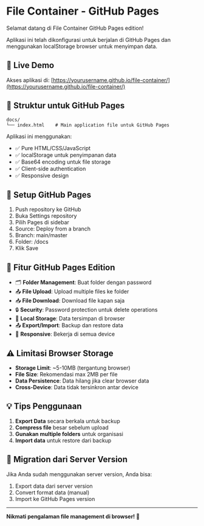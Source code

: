 # File Container - GitHub Pages

Selamat datang di File Container GitHub Pages edition!

Aplikasi ini telah dikonfigurasi untuk berjalan di GitHub Pages dan menggunakan localStorage browser untuk menyimpan data.

## 🚀 Live Demo

Akses aplikasi di: [https://yourusername.github.io/file-container/](https://yourusername.github.io/file-container/)

## 📁 Struktur untuk GitHub Pages

```
docs/
└── index.html    # Main application file untuk GitHub Pages
```

Aplikasi ini menggunakan:
- ✅ Pure HTML/CSS/JavaScript
- ✅ localStorage untuk penyimpanan data
- ✅ Base64 encoding untuk file storage
- ✅ Client-side authentication
- ✅ Responsive design

## 🔧 Setup GitHub Pages

1. Push repository ke GitHub
2. Buka Settings repository
3. Pilih Pages di sidebar
4. Source: Deploy from a branch
5. Branch: main/master
6. Folder: /docs
7. Klik Save

## 📱 Fitur GitHub Pages Edition

- 🗂️ **Folder Management**: Buat folder dengan password
- 📤 **File Upload**: Upload multiple files ke folder
- 📥 **File Download**: Download file kapan saja
- 🔒 **Security**: Password protection untuk delete operations
- 💾 **Local Storage**: Data tersimpan di browser
- 📤 **Export/Import**: Backup dan restore data
- 📱 **Responsive**: Bekerja di semua device

## ⚠️ Limitasi Browser Storage

- **Storage Limit**: ~5-10MB (tergantung browser)
- **File Size**: Rekomendasi max 2MB per file
- **Data Persistence**: Data hilang jika clear browser data
- **Cross-Device**: Data tidak tersinkron antar device

## 💡 Tips Penggunaan

1. **Export Data** secara berkala untuk backup
2. **Compress file** besar sebelum upload
3. **Gunakan multiple folders** untuk organisasi
4. **Import data** untuk restore dari backup

## 🔄 Migration dari Server Version

Jika Anda sudah menggunakan server version, Anda bisa:

1. Export data dari server version
2. Convert format data (manual)
3. Import ke GitHub Pages version

---

**Nikmati pengalaman file management di browser! 🎉**
